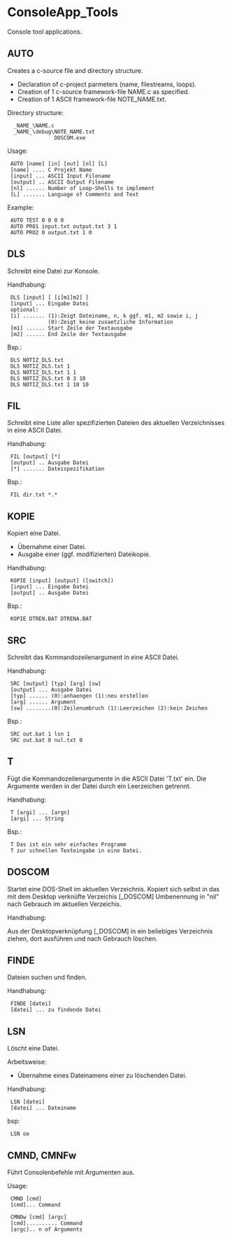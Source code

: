 # ConsoleApp_Tools
Console tool applications.

## AUTO

Creates a c-source file and directory structure.

- Declaration of c-project parmeters (name, filestreams, loops).
- Creation of 1 c-source framework-file NAME.c as specified.
- Creation of 1 ASCII framework-file NOTE_NAME.txt.

Directory structure:

      _NAME_\NAME.c
      _NAME_\debug\NOTE_NAME.txt	  
                   DOSCOM.exe
Usage:

     AUTO [name] [in] [out] [nl] [L]
     [name] .... C Projekt Name 
     [input] ... ASCII Input Filename
     [output] .. ASCII Output Filename
     [nl] ...... Number of Loop-Shells to implement
     [L] ....... Language of Comments and Text

Example: 

     AUTO TEST 0 0 0 0
     AUTO PRO1 input.txt output.txt 3 1
     AUTO PRO2 0 output.txt 1 0

## DLS

Schreibt eine Datei zur Konsole.
  
Handhabung:

     DLS [input] [ [i]m1]m2] ]
     [input] ... Eingabe Datei
     optional:
     [i] ....... (1):Zeigt Dateiname, n, k ggf. m1, m2 sowie i, j 
                 (0):Zeigt keine zusaetzliche Information
     [m1] ...... Start Zeile der Textausgabe
     [m2] ...... End Zeile der Textausgabe

Bsp.: 

     DLS NOTIZ_DLS.txt
     DLS NOTIZ_DLS.txt 1
     DLS NOTIZ_DLS.txt 1 1
     DLS NOTIZ_DLS.txt 0 3 10
     DLS NOTIZ_DLS.txt 1 10 10

## FIL

Schreibt eine Liste aller spezifizierten Dateien des aktuellen Verzeichnisses in eine ASCII Datei.
  
Handhabung:

     FIL [output] [*] 
     [output] .. Ausgabe Datei 
     [*] ....... Dateispezifikation

Bsp.:

     FIL dir.txt *.*

## KOPIE

Kopiert eine Datei.

- Übernahme einer Datei. 
- Ausgabe einer (ggf. modifizierten) Dateikopie.

Handhabung:

     KOPIE [input] [output] ([switch]) 
     [input] ... Eingabe Datei 
     [output] .. Ausgabe Datei 

Bsp.: 	

     KOPIE DTREN.BAT DTRENA.BAT 
     
## SRC

Schreibt das Kommandozeilenargument in eine ASCII Datei.
  
Handhabung:

     SRC [output] [typ] [arg] [sw]
     [output] ... Ausgabe Datei
     [typ] ...... (0):anhaengen (1):neu erstellen
     [arg] ...... Argument
     [sw] ........(0):Zeilenumbruch (1):Leerzeichen (2):kein Zeichen

Bsp.: 

     SRC out.bat 1 lsn 1
     SRC out.bat 0 nul.txt 0

## T

Fügt die Kommandozeilenargumente in die ASCII Datei 'T.txt' ein. 
Die Argumente werden in der Datei durch ein Leerzeichen getrennt.
  
Handhabung:

     T [argi] ... [argn]
     [argi] ... String

Bsp.:

     T Das ist ein sehr einfaches Programm
     T zur schnellen Texteingabe in eine Datei.

## DOSCOM

Startet eine DOS-Shell im aktuellen Verzeichnis.
Kopiert sich selbst in das mit dem Desktop verknüfte Verzeichis [_DOSCOM]
Umbenennung in "nil" nach Gebrauch im aktuellen Verzeichis.

Handhabung:

Aus der Desktopverknüpfung [_DOSCOM] in ein beliebiges Verzeichnis ziehen, 
dort ausführen und nach Gebrauch löschen.

## FINDE

Dateien suchen und finden.

Handhabung: 
    
     FINDE [datei]
     [datei] ... zu findende Datei

## LSN

Löscht eine Datei. 

Arbeitsweise:

- Übernahme eines Dateinamens einer zu löschenden Datei.  

Handhabung:

     LSN [datei] 
     [datei] ... Dateiname 

bsp:

     LSN oo

## CMND, CMNFw

Führt Consolenbefehle mit Argumenten aus.

Usage: 

     CMND [cmd]
     [cmd]... Command

     CMNDw [cmd] [argc]
     [cmd].......... Command
     [argc].. n of Arguments

